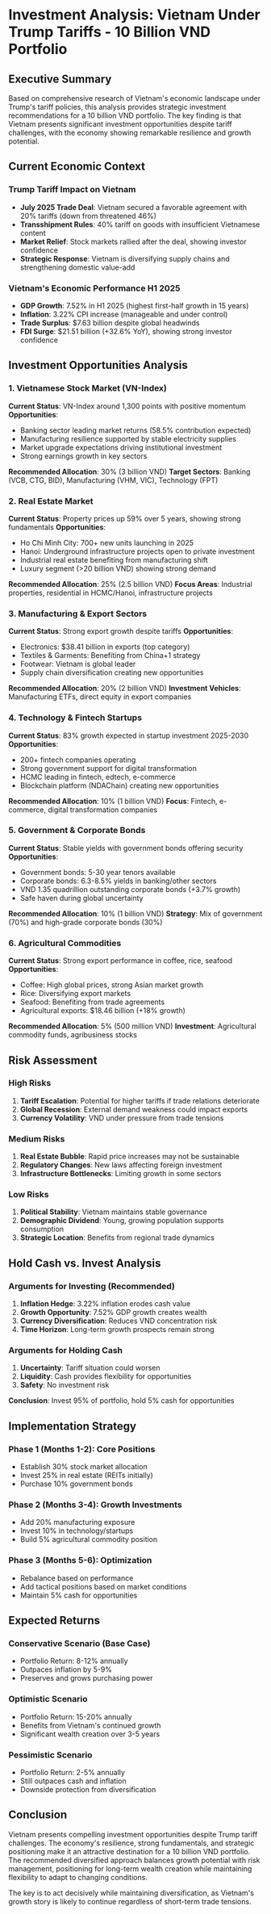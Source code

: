 # Investment Analysis: Vietnam Under Trump Tariffs - 10 Billion VND Portfolio

## Executive Summary

Based on comprehensive research of Vietnam's economic landscape under Trump's tariff policies, this analysis provides strategic investment recommendations for a 10 billion VND portfolio. The key finding is that Vietnam presents significant investment opportunities despite tariff challenges, with the economy showing remarkable resilience and growth potential.

## Current Economic Context

### Trump Tariff Impact on Vietnam
- **July 2025 Trade Deal**: Vietnam secured a favorable agreement with 20% tariffs (down from threatened 46%)
- **Transshipment Rules**: 40% tariff on goods with insufficient Vietnamese content
- **Market Relief**: Stock markets rallied after the deal, showing investor confidence
- **Strategic Response**: Vietnam is diversifying supply chains and strengthening domestic value-add

### Vietnam's Economic Performance H1 2025
- **GDP Growth**: 7.52% in H1 2025 (highest first-half growth in 15 years)
- **Inflation**: 3.22% CPI increase (manageable and under control)
- **Trade Surplus**: $7.63 billion despite global headwinds
- **FDI Surge**: $21.51 billion (+32.6% YoY), showing strong investor confidence

## Investment Opportunities Analysis

### 1. Vietnamese Stock Market (VN-Index)
**Current Status**: VN-Index around 1,300 points with positive momentum
**Opportunities**:
- Banking sector leading market returns (58.5% contribution expected)
- Manufacturing resilience supported by stable electricity supplies
- Market upgrade expectations driving institutional investment
- Strong earnings growth in key sectors

**Recommended Allocation**: 30% (3 billion VND)
**Target Sectors**: Banking (VCB, CTG, BID), Manufacturing (VHM, VIC), Technology (FPT)

### 2. Real Estate Market
**Current Status**: Property prices up 59% over 5 years, showing strong fundamentals
**Opportunities**:
- Ho Chi Minh City: 700+ new units launching in 2025
- Hanoi: Underground infrastructure projects open to private investment
- Industrial real estate benefiting from manufacturing shift
- Luxury segment (>20 billion VND) showing strong demand

**Recommended Allocation**: 25% (2.5 billion VND)
**Focus Areas**: Industrial properties, residential in HCMC/Hanoi, infrastructure projects

### 3. Manufacturing & Export Sectors
**Current Status**: Strong export growth despite tariffs
**Opportunities**:
- Electronics: $38.41 billion in exports (top category)
- Textiles & Garments: Benefiting from China+1 strategy
- Footwear: Vietnam is global leader
- Supply chain diversification creating new opportunities

**Recommended Allocation**: 20% (2 billion VND)
**Investment Vehicles**: Manufacturing ETFs, direct equity in export companies

### 4. Technology & Fintech Startups
**Current Status**: 83% growth expected in startup investment 2025-2030
**Opportunities**:
- 200+ fintech companies operating
- Strong government support for digital transformation
- HCMC leading in fintech, edtech, e-commerce
- Blockchain platform (NDAChain) creating new opportunities

**Recommended Allocation**: 10% (1 billion VND)
**Focus**: Fintech, e-commerce, digital transformation companies

### 5. Government & Corporate Bonds
**Current Status**: Stable yields with government bonds offering security
**Opportunities**:
- Government bonds: 5-30 year tenors available
- Corporate bonds: 6.3-8.5% yields in banking/other sectors
- VND 1.35 quadrillion outstanding corporate bonds (+3.7% growth)
- Safe haven during global uncertainty

**Recommended Allocation**: 10% (1 billion VND)
**Strategy**: Mix of government (70%) and high-grade corporate bonds (30%)

### 6. Agricultural Commodities
**Current Status**: Strong export performance in coffee, rice, seafood
**Opportunities**:
- Coffee: High global prices, strong Asian market growth
- Rice: Diversifying export markets
- Seafood: Benefiting from trade agreements
- Agricultural exports: $18.46 billion (+18% growth)

**Recommended Allocation**: 5% (500 million VND)
**Investment**: Agricultural commodity funds, agribusiness stocks

## Risk Assessment

### High Risks
1. **Tariff Escalation**: Potential for higher tariffs if trade relations deteriorate
2. **Global Recession**: External demand weakness could impact exports
3. **Currency Volatility**: VND under pressure from trade tensions

### Medium Risks
1. **Real Estate Bubble**: Rapid price increases may not be sustainable
2. **Regulatory Changes**: New laws affecting foreign investment
3. **Infrastructure Bottlenecks**: Limiting growth in some sectors

### Low Risks
1. **Political Stability**: Vietnam maintains stable governance
2. **Demographic Dividend**: Young, growing population supports consumption
3. **Strategic Location**: Benefits from regional trade dynamics

## Hold Cash vs. Invest Analysis

### Arguments for Investing (Recommended)
1. **Inflation Hedge**: 3.22% inflation erodes cash value
2. **Growth Opportunity**: 7.52% GDP growth creates wealth
3. **Currency Diversification**: Reduces VND concentration risk
4. **Time Horizon**: Long-term growth prospects remain strong

### Arguments for Holding Cash
1. **Uncertainty**: Tariff situation could worsen
2. **Liquidity**: Cash provides flexibility for opportunities
3. **Safety**: No investment risk

**Conclusion**: Invest 95% of portfolio, hold 5% cash for opportunities

## Implementation Strategy

### Phase 1 (Months 1-2): Core Positions
- Establish 30% stock market allocation
- Invest 25% in real estate (REITs initially)
- Purchase 10% government bonds

### Phase 2 (Months 3-4): Growth Investments
- Add 20% manufacturing exposure
- Invest 10% in technology/startups
- Build 5% agricultural commodity position

### Phase 3 (Months 5-6): Optimization
- Rebalance based on performance
- Add tactical positions based on market conditions
- Maintain 5% cash for opportunities

## Expected Returns

### Conservative Scenario (Base Case)
- Portfolio Return: 8-12% annually
- Outpaces inflation by 5-9%
- Preserves and grows purchasing power

### Optimistic Scenario
- Portfolio Return: 15-20% annually
- Benefits from Vietnam's continued growth
- Significant wealth creation over 3-5 years

### Pessimistic Scenario
- Portfolio Return: 2-5% annually
- Still outpaces cash and inflation
- Downside protection from diversification

## Conclusion

Vietnam presents compelling investment opportunities despite Trump tariff challenges. The economy's resilience, strong fundamentals, and strategic positioning make it an attractive destination for a 10 billion VND portfolio. The recommended diversified approach balances growth potential with risk management, positioning for long-term wealth creation while maintaining flexibility to adapt to changing conditions.

The key is to act decisively while maintaining diversification, as Vietnam's growth story is likely to continue regardless of short-term trade tensions.